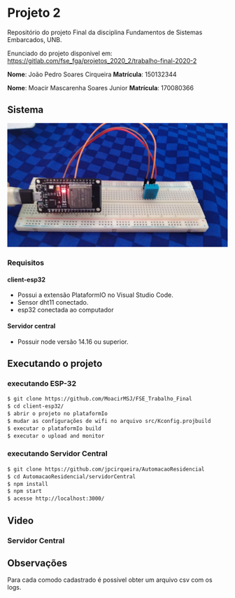 # Projeto 2
Repositório do projeto Final da disciplina Fundamentos de Sistemas Embarcados, UNB.

Enunciado do projeto disponivel em: https://gitlab.com/fse_fga/projetos_2020_2/trabalho-final-2020-2

**Nome**: João Pedro Soares Cirqueira
**Matrícula**: 150132344

**Nome**: Moacir Mascarenha Soares Junior
**Matrícula**: 170080366

## Sistema

![screenshot1](/img/sistema.jpeg)

### Requisitos

#### client-esp32
- Possui a extensão PlataformIO no Visual Studio Code.
- Sensor dht11 conectado.
- esp32 conectada ao computador

#### Servidor central
- Possuir node versão 14.16 ou superior.

## Executando o projeto

### executando ESP-32

```sh
$ git clone https://github.com/MoacirMSJ/FSE_Trabalho_Final
$ cd client-esp32/
$ abrir o projeto no plataformIo
$ mudar as configurações de wifi no arquivo src/Kconfig.projbuild
$ executar o plataformIo build
$ executar o upload and monitor
```

### executando Servidor Central

```sh
$ git clone https://github.com/jpcirqueira/AutomacaoResidencial
$ cd AutomacaoResidencial/servidorCentral
$ npm install
$ npm start
$ acesse http://localhost:3000/
```

## Video 

<!-- ![screenshot1](/imagens/screenshot1.jpeg) -->

### Servidor Central

<!-- ![cadastrar esp32](./img/cadastrar_esp32.png) -->


## Observações
 Para cada comodo cadastrado é possivel obter um arquivo csv com os logs.
